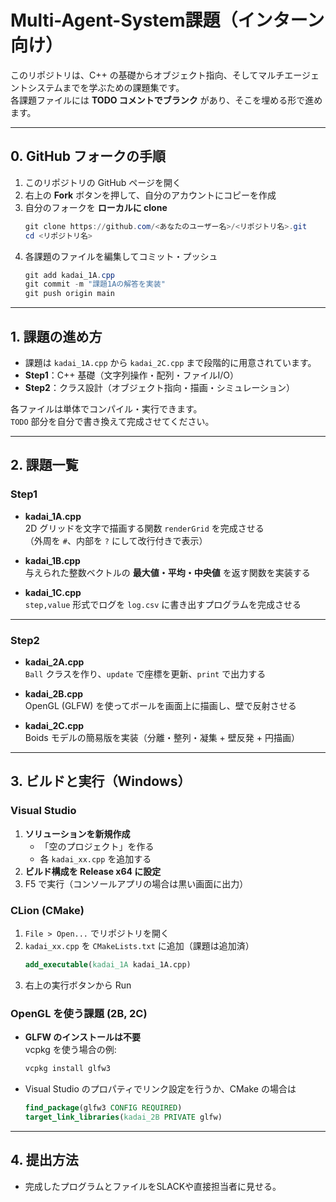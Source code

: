 # Multi-Agent-System課題（インターン向け）

このリポジトリは、C++ の基礎からオブジェクト指向、そしてマルチエージェントシステムまでを学ぶための課題集です。  
各課題ファイルには **TODO コメントでブランク** があり、そこを埋める形で進めます。

---

## 0. GitHub フォークの手順
1. このリポジトリの GitHub ページを開く
2. 右上の **Fork** ボタンを押して、自分のアカウントにコピーを作成
3. 自分のフォークを **ローカルに clone**
   ```powershell
   git clone https://github.com/<あなたのユーザー名>/<リポジトリ名>.git
   cd <リポジトリ名>
   ```
4. 各課題のファイルを編集してコミット・プッシュ
   ```powershell
   git add kadai_1A.cpp
   git commit -m "課題1Aの解答を実装"
   git push origin main
   ```

---

## 1. 課題の進め方
- 課題は `kadai_1A.cpp` から `kadai_2C.cpp` まで段階的に用意されています。
- **Step1**：C++ 基礎（文字列操作・配列・ファイルI/O）
- **Step2**：クラス設計（オブジェクト指向・描画・シミュレーション）

各ファイルは単体でコンパイル・実行できます。  
`TODO` 部分を自分で書き換えて完成させてください。

---

## 2. 課題一覧

### Step1
- **kadai_1A.cpp**  
  2D グリッドを文字で描画する関数 `renderGrid` を完成させる  
  （外周を `#`、内部を `?` にして改行付きで表示）

- **kadai_1B.cpp**  
  与えられた整数ベクトルの **最大値・平均・中央値** を返す関数を実装する  

- **kadai_1C.cpp**  
  `step,value` 形式でログを `log.csv` に書き出すプログラムを完成させる  

---

### Step2
- **kadai_2A.cpp**  
  `Ball` クラスを作り、`update` で座標を更新、`print` で出力する  

- **kadai_2B.cpp**  
  OpenGL (GLFW) を使ってボールを画面上に描画し、壁で反射させる  

- **kadai_2C.cpp**  
  Boids モデルの簡易版を実装（分離・整列・凝集 + 壁反発 + 円描画）  

---

## 3. ビルドと実行（Windows）

### Visual Studio
1. **ソリューションを新規作成**
   - 「空のプロジェクト」を作る
   - 各 `kadai_xx.cpp` を追加する
2. **ビルド構成を Release x64 に設定**
3. F5 で実行（コンソールアプリの場合は黒い画面に出力）

### CLion (CMake)
1. `File > Open...` でリポジトリを開く
2. `kadai_xx.cpp` を `CMakeLists.txt` に追加（課題は追加済）
   ```cmake
   add_executable(kadai_1A kadai_1A.cpp)
   ```
3. 右上の実行ボタンから Run

### OpenGL を使う課題 (2B, 2C)
- **GLFW のインストールは不要**  
  vcpkg を使う場合の例:
  ```powershell
  vcpkg install glfw3
  ```
- Visual Studio のプロパティでリンク設定を行うか、CMake の場合は
  ```cmake
  find_package(glfw3 CONFIG REQUIRED)
  target_link_libraries(kadai_2B PRIVATE glfw)
  ```

---

## 4. 提出方法
- 完成したプログラムとファイルをSLACKや直接担当者に見せる。
